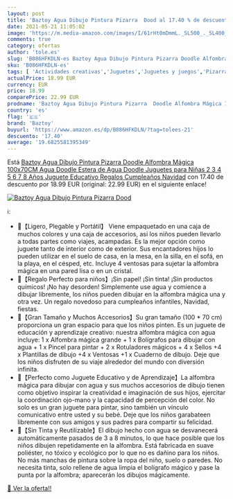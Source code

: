 ```yaml
---
layout: post
title: 'Baztoy Agua Dibujo Pintura Pizarra  Dood al 17.40 % de descuento'
date: 2021-05-21 11:05:02
image: 'https://m.media-amazon.com/images/I/61rHt0mDmmL._SL500_._SL400_.jpg'
comments: true
category: ofertas
author: 'tole.es'
slug: 'B086HFKDLN-es Baztoy Agua Dibujo Pintura Pizarra Doodle Alfombra Mágica...'
sku: 'B086HFKDLN-es'
tags: [ 'Actividades creativas','Juguetes','Juguetes y juegos','Pizarras mágicas para niños','Pizarras para niños','baztoy','juguetes', ]
actualPrice: 18.99 EUR
currency: EUR
price: 18.99
comparePrice: 22.99 EUR
prodname: 'Baztoy Agua Dibujo Pintura Pizarra  Doodle Alfombra Mágica 100x70CM  Agua Doodle Estera de Agua Doodle Juguetes para Niñas 2 3 4 5 6 7 8 Años  Juguete Educativo Regalos Cumpleaños Navidad'
country: 'es'
flag: '🇪🇸'
brand: 'Baztoy'
buyurl: 'https://www.amazon.es/dp/B086HFKDLN/?tag=tolees-21'
descuento: '17.40'
average: '19.6825581395349'
---
```


Está [Baztoy Agua Dibujo Pintura Pizarra  Doodle Alfombra Mágica 100x70CM  Agua Doodle Estera de Agua Doodle Juguetes para Niñas 2 3 4 5 6 7 8 Años  Juguete Educativo Regalos Cumpleaños Navidad](https://www.amazon.es/dp/B086HFKDLN/?tag=tolees-21) con 17.40 de descuento por 18.99 EUR (original: 22.99 EUR) en el siguiente enlace!

[![Baztoy Agua Dibujo Pintura Pizarra  Dood](https://m.media-amazon.com/images/I/61rHt0mDmmL._SL500_._SL400_.jpg)](https://www.amazon.es/dp/B086HFKDLN/?tag=tolees-21)

ℹ️:

- 🎨【Ligero, Plegable y Portátil】 Viene empaquetado en una caja de muchos colores y una caja de accesorios, así los niños pueden llevarlo a todas partes como viajes, acampadas. Es la mejor opción como juguete tanto de interior como de exterior. Sus encantadores hijos lo pueden utilizar en el suelo de casa, en la mesa, en la silla, en el sofá, en la playa, en el césped, etc. Incluye 4 ventosas para sujetar la alfombra mágica en una pared lisa o en un cristal.
- 🎨【Regalo Perfecto para niños】¡Sin papel! ¡Sin tinta! ¡Sin productos químicos! ¡No hay desorden! Simplemente use agua y comience a dibujar libremente, los niños pueden dibujar en la alfombra mágica una y otra vez. Un regalo novedoso para cumpleaños infantiles, Navidad, fiestas.
- 🎨【Gran Tamaño y Muchos Accesorios】Su gran tamaño (100 * 70 cm) proporciona un gran espacio para que los niños pinten. Es un juguete de educación y aprendizaje creativo: nuestra alfombra mágica con agua incluye: 1 x Alfombra mágica grande + 1 x Bolígrafos para dibujar con agua + 1 x Pincel para pintar + 2 x Rotuladores mágicos + 4 x Sellos +4 x Plantillas de dibujo +4 x Ventosas +1 x Cuaderno de dibujo. Deje que los niños disfruten de su viaje alrededor del mundo con diversión infinita.
- 🎨【Perfecto como Juguete Educativo y de Aprendizaje】La alfombra mágica para dibujar con agua y sus muchos accesorios de dibujo tienen como objetivo inspirar la creatividad e imaginación de sus hijos, ejercitar la coordinación ojo-mano y la capacidad de percepción del color. No solo es un gran juguete para pintar, sino también un vínculo comunicativo entre usted y su bebé. Deje que los niños garabateen libremente con sus amigos y sus padres para compartir su felicidad.
- 🎨【Sin Tinta y Reutilizable】El dibujo hecho con agua se desvanecerá automáticamente pasados de 3 a 8 minutos, lo que hace posible que los niños dibujen repetidamente en la alfombra. Está fabricada en suave poliéster, no tóxico y ecológico por lo que no es dañino para los niños. No más manchas de pintura sobre la ropa del niño, suelo o paredes. No necesita tinta, solo rellene de agua limpia el bolígrafo mágico y pase la punta por la alfombra; aparecerán los dibujos mágicamente.

[🛒 Ver la oferta!!](https://www.amazon.es/dp/B086HFKDLN/?tag=tolees-21)
